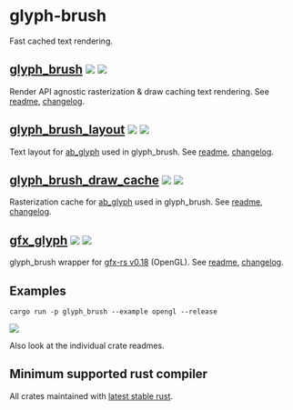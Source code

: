 # glyph-brush
Fast cached text rendering.

## [glyph_brush](glyph-brush) [![](https://img.shields.io/crates/v/glyph_brush.svg)](https://crates.io/crates/glyph_brush) [![](https://docs.rs/glyph_brush/badge.svg)](https://docs.rs/glyph_brush)
Render API agnostic rasterization & draw caching text rendering. See [readme](glyph-brush), [changelog](glyph-brush/CHANGELOG.md).

## [glyph_brush_layout](layout) [![](https://img.shields.io/crates/v/glyph_brush_layout.svg)](https://crates.io/crates/glyph_brush_layout) [![](https://docs.rs/glyph_brush_layout/badge.svg)](https://docs.rs/glyph_brush_layout)
Text layout for [ab_glyph](https://github.com/alexheretic/ab-glyph) used in glyph_brush. See [readme](layout), [changelog](layout/CHANGELOG.md).

## [glyph_brush_draw_cache](draw-cache) [![](https://img.shields.io/crates/v/glyph_brush_draw_cache.svg)](https://crates.io/crates/glyph_brush_draw_cache) [![](https://docs.rs/glyph_brush_draw_cache/badge.svg)](https://docs.rs/glyph_brush_draw_cache)
Rasterization cache for [ab_glyph](https://github.com/alexheretic/ab-glyph) used in glyph_brush. See [readme](draw-cache), [changelog](draw-cache/CHANGELOG.md).

## [gfx_glyph](gfx-glyph) [![](https://img.shields.io/crates/v/gfx_glyph.svg)](https://crates.io/crates/gfx_glyph) [![](https://docs.rs/gfx_glyph/badge.svg)](https://docs.rs/gfx_glyph)
glyph_brush wrapper for [gfx-rs v0.18](https://github.com/gfx-rs/gfx/tree/pre-ll) (OpenGL). See [readme](gfx-glyph), [changelog](gfx-glyph/CHANGELOG.md).

## Examples
`cargo run -p glyph_brush --example opengl --release`

![](https://i.ibb.co/rvS2vp9/glyph-brush-example.png)

Also look at the individual crate readmes.

## Minimum supported rust compiler
All crates maintained with [latest stable rust](https://gist.github.com/alexheretic/d1e98d8433b602e57f5d0a9637927e0c).
